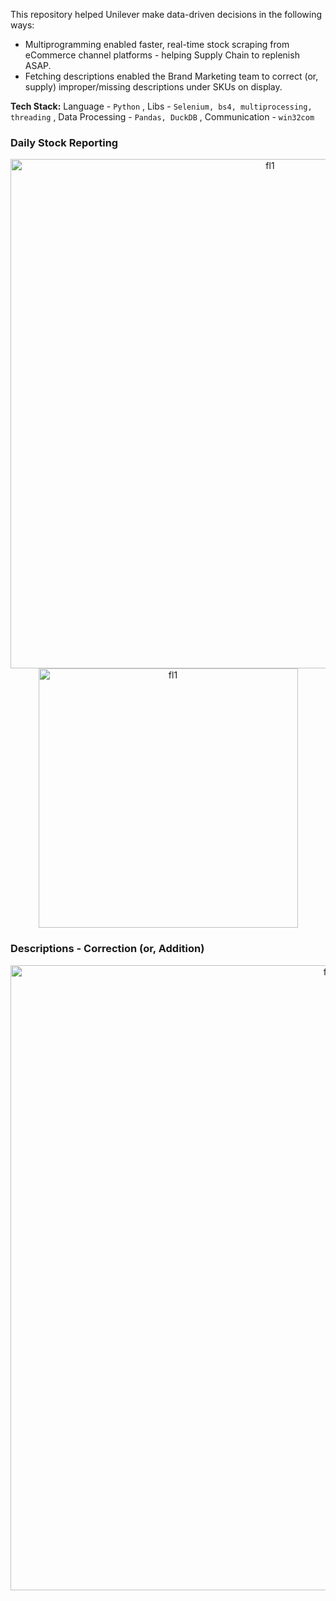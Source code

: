 This repository helped Unilever make data-driven decisions in the following ways:
- Multiprogramming enabled faster, real-time stock scraping from eCommerce channel platforms - helping Supply Chain to replenish ASAP.
- Fetching descriptions enabled the Brand Marketing team to correct (or, supply) improper/missing descriptions under SKUs on display.

**Tech Stack:** Language - `Python` , Libs - `Selenium, bs4, multiprocessing, threading` , Data Processing - `Pandas, DuckDB` , Communication - `win32com`

### Daily Stock Reporting
<p align="center">
<img width="815" alt="fl1" src="https://github.com/shithi30/Multiprogramming_for_eCommerce_Stock_Scraping/assets/43873081/920fc641-4f5e-4bf7-9065-c2f4a8d0ecfa">
<br>
<img width="415" alt="fl1" src="https://github.com/shithi30/Multiprogramming_for_eCommerce_Stock_Scraping/assets/43873081/18f28d7d-24ea-403f-8bf9-ddbeb86283cd)">
</p>

### Descriptions - Correction (or, Addition)
<p align="center">
<img width="1000" alt="fl1" src="https://github.com/shithi30/Multiprogramming_for_eCommerce_Stock_Scraping/assets/43873081/17d0e26e-ff1e-4822-83f8-169773e9d8c5)">
</p>

